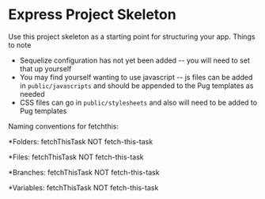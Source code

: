 # Express Project Skeleton

Use this project skeleton as a starting point for structuring your app. Things to note
* Sequelize configuration has not yet been added -- you will need to set that up yourself
* You may find yourself wanting to use javascript -- js files can be added in `public/javascripts` and should be appended to the Pug templates as needed
* CSS files can go in `public/stylesheets` and also will need to be added to Pug templates


Naming conventions for fetchthis:

*Folders:       fetchThisTask    NOT      fetch-this-task

*Files:         fetchThisTask    NOT      fetch-this-task

*Branches:     fetchThisTask    NOT      fetch-this-task

*Variables:     fetchThisTask    NOT      fetch-this-task
